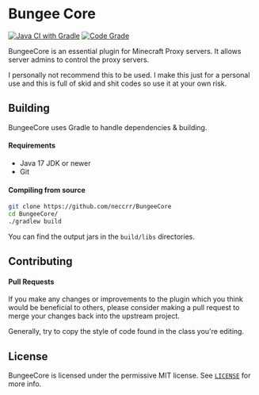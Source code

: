 # Bungee Core  
[![Java CI with Gradle](https://github.com/neccrr/BungeeCore/actions/workflows/gradle.yml/badge.svg)](https://github.com/Cavry-Dev-Team/NecroCore/actions/workflows/gradle.yml) 
[![Code Grade](https://app.codacy.com/project/badge/Grade/7990038db9cc4367a5e5a22f763ac556)](https://www.codacy.com?utm_source=github.com&amp;utm_medium=referral&amp;utm_content=Cavry-Dev-Team/NecroCore&amp;utm_campaign=Badge_Grade)

BungeeCore is an essential plugin for Minecraft Proxy servers. It allows server admins to control the proxy servers.

I personally not recommend this to be used. I make this just for a personal use and this is full of skid and shit codes so use it at your own risk.

## Building
BungeeCore uses Gradle to handle dependencies & building.

#### Requirements
* Java 17 JDK or newer
* Git

#### Compiling from source
```sh
git clone https://github.com/neccrr/BungeeCore
cd BungeeCore/
./gradlew build
```

You can find the output jars in the `build/libs` directories.

## Contributing
#### Pull Requests
If you make any changes or improvements to the plugin which you think would be beneficial to others, please consider making a pull request to merge your changes back into the upstream project.

Generally, try to copy the style of code found in the class you're editing. 

## License
BungeeCore is licensed under the permissive MIT license. See [`LICENSE`](https://github.com/neccrr/BungeeCore/blob/master/LICENSE) for more info.